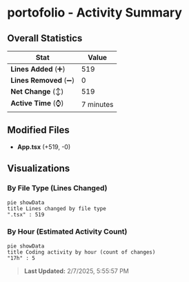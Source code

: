 # portofolio - Activity Summary 

## Overall Statistics

| Stat                   | Value                                                             |
| ---------------------- | ----------------------------------------------------------------- |
| **Lines Added** (➕)   | 519                                          |
| **Lines Removed** (➖) | 0                                        |
| **Net Change** (↕)    | 519                |
| **Active Time** (⌚)   | 7 minutes |


## Modified Files
- **App.tsx** (+519, -0)

## Visualizations

### By File Type (Lines Changed)

```mermaid
pie showData
title Lines changed by file type
".tsx" : 519
```

### By Hour (Estimated Activity Count)

```mermaid
pie showData
title Coding activity by hour (count of changes)
"17h" : 5
```


> **Last Updated:** 2/7/2025, 5:55:57 PM